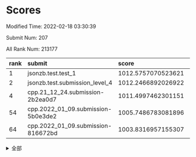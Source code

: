 # Scores

Modified Time: 2022-02-18 03:30:39

Submit Num: 207

All Rank Num: 213177

| rank |               submit               |       score        |       sigma        | pk_num |
| :--- | :--------------------------------- | :----------------- | :----------------- | :----- |
| 1    | jsonzb.test.test_1                 | 1012.5757070523621 | 0.8224808825876586 | 4118   |
| 2    | jsonzb.test.submission_level_4     | 1012.2466892026922 | 0.8086720001334088 | 4114   |
| 4    | cpp.21_12_24.submission-2b2ea0d7   | 1011.4997462301151 | 0.7713411548965337 | 4121   |
| 54   | cpp.2022_01_09.submission-5b0e3de2 | 1005.7486783081896 | 0.7239423906810651 | 4122   |
| 64   | cpp.2022_01_09.submission-816672bd | 1003.8316957155307 | 0.710755716708172  | 4122   |


<details>
<summary>全部</summary>

| rank |                 submit                 |       score        |       sigma        | pk_num |
| :--- | :------------------------------------- | :----------------- | :----------------- | :----- |
| 1    | jsonzb.test.test_1                     | 1012.5757070523621 | 0.8224808825876586 | 4118   |
| 2    | jsonzb.test.submission_level_4         | 1012.2466892026922 | 0.8086720001334088 | 4114   |
| 3    | gobigger.level_3.submission_level_3_4  | 1012.0048827856342 | 0.8073054533152363 | 4121   |
| 4    | cpp.21_12_24.submission-2b2ea0d7       | 1011.4997462301151 | 0.7713411548965337 | 4121   |
| 5    | gobigger.level_3.submission_level_3_33 | 1011.2307095165085 | 0.7597051120994117 | 4121   |
| 6    | gobigger.level_3.submission_level_3_20 | 1011.1762612883256 | 0.7726548274749251 | 4124   |
| 7    | gobigger.level_3.submission_level_3_23 | 1011.1307901460361 | 0.7678732691678234 | 4120   |
| 8    | gobigger.level_3.submission_level_3_30 | 1010.9980994685325 | 0.7461606665083615 | 4121   |
| 9    | gobigger.level_3.submission_level_3_42 | 1010.9629889355072 | 0.7782605940857709 | 4121   |
| 10   | gobigger.level_3.submission_level_3_14 | 1010.9315534919089 | 0.7796726493357193 | 4118   |
| 11   | gobigger.level_3.submission_level_3_28 | 1010.8976453653221 | 0.7488436675147149 | 4120   |
| 12   | gobigger.level_3.submission_level_3_13 | 1010.8739193958098 | 0.7713511096750191 | 4119   |
| 13   | gobigger.level_3.submission_level_3_22 | 1010.738087701312  | 0.7703551070031659 | 4124   |
| 14   | gobigger.level_3.submission_level_3_39 | 1010.7285050115003 | 0.7529994283054282 | 4120   |
| 15   | gobigger.level_3.submission_level_3_15 | 1010.7090586114095 | 0.7743973280503136 | 4121   |
| 16   | gobigger.level_3.submission_level_3_32 | 1010.6528456956777 | 0.7576487319341376 | 4116   |
| 17   | gobigger.level_3.submission_level_3_1  | 1010.5599317619217 | 0.7693103435626275 | 4118   |
| 18   | gobigger.level_3.submission_level_3_16 | 1010.4894668949435 | 0.7820288568755714 | 4116   |
| 19   | gobigger.level_3.submission_level_3_40 | 1010.4069259721665 | 0.7569892659927255 | 4119   |
| 20   | gobigger.level_3.submission_level_3_7  | 1010.3918165712408 | 0.7432488053811793 | 4120   |
| 21   | gobigger.level_3.submission_level_3_34 | 1010.3916190284358 | 0.7783019971180583 | 4113   |
| 22   | gobigger.level_3.submission_level_3_27 | 1010.3573389163959 | 0.745535329100655  | 4117   |
| 23   | gobigger.level_3.submission_level_3_10 | 1010.3369156265825 | 0.7887057055207163 | 4120   |
| 24   | gobigger.level_3.submission_level_3_49 | 1010.3254121340494 | 0.7413496874034685 | 4118   |
| 25   | gobigger.level_3.submission_level_3_48 | 1010.296247061057  | 0.7693817514479352 | 4116   |
| 26   | gobigger.level_3.submission_level_3_11 | 1010.1866178617651 | 0.7626258274498238 | 4119   |
| 27   | gobigger.level_3.submission_level_3_47 | 1010.1462160395585 | 0.7557581089888206 | 4121   |
| 28   | gobigger.level_3.submission_level_3_29 | 1010.1275985722926 | 0.7505534557111053 | 4119   |
| 29   | gobigger.level_3.submission_level_3_24 | 1010.1074418933418 | 0.7671356967956462 | 4119   |
| 30   | gobigger.level_3.submission_level_3_35 | 1010.0270044723911 | 0.7733388924984445 | 4119   |
| 31   | gobigger.level_3.submission_level_3_31 | 1009.9577252828861 | 0.7514566788101318 | 4116   |
| 32   | gobigger.level_3.submission_level_3_2  | 1009.883924733082  | 0.7647561779624008 | 4120   |
| 33   | gobigger.level_3.submission_level_3_12 | 1009.8750887830369 | 0.7552790370771839 | 4117   |
| 34   | gobigger.level_3.submission_level_3_3  | 1009.8746562142521 | 0.7440753595452483 | 4122   |
| 35   | gobigger.level_3.submission_level_3_5  | 1009.8619025933748 | 0.7459717941725754 | 4119   |
| 36   | gobigger.level_3.submission_level_3_8  | 1009.8134129290455 | 0.74905036531685   | 4122   |
| 37   | gobigger.level_3.submission_level_3_26 | 1009.7978934243303 | 0.779333662978288  | 4121   |
| 38   | gobigger.level_3.submission_level_3_38 | 1009.7804824110892 | 0.7526382392932771 | 4117   |
| 39   | gobigger.level_3.submission_level_3_41 | 1009.7441620099031 | 0.7550822127717858 | 4119   |
| 40   | gobigger.level_3.submission_level_3_37 | 1009.6580557290789 | 0.7606943973121583 | 4121   |
| 41   | gobigger.level_3.submission_level_3_17 | 1009.6480069829576 | 0.760999060308944  | 4117   |
| 42   | gobigger.level_3.submission_level_3_46 | 1009.6207349066923 | 0.7505430706649338 | 4114   |
| 43   | gobigger.level_3.submission_level_3_36 | 1009.6202442883405 | 0.7513610641967644 | 4117   |
| 44   | gobigger.level_3.submission_level_3_0  | 1009.4368568880184 | 0.7798922456390658 | 4118   |
| 45   | gobigger.level_3.submission_level_3_9  | 1009.4273057048993 | 0.7550845543050708 | 4126   |
| 46   | gobigger.level_3.submission_level_3_19 | 1009.3980305371961 | 0.7532349550044953 | 4121   |
| 47   | gobigger.level_3.submission_level_3_45 | 1009.3869176738287 | 0.7443583315037977 | 4123   |
| 48   | gobigger.level_3.submission_level_3_6  | 1009.3621412805725 | 0.7476127887447388 | 4118   |
| 49   | gobigger.level_3.submission_level_3_25 | 1009.3430831619678 | 0.74029936033111   | 4126   |
| 50   | gobigger.level_3.submission_level_3_44 | 1009.1718328874301 | 0.7714970699387346 | 4120   |
| 51   | gobigger.level_3.submission_level_3_21 | 1009.0435431832285 | 0.7438070701259931 | 4122   |
| 52   | gobigger.level_3.submission_level_3_18 | 1008.7911609319758 | 0.743892710000816  | 4115   |
| 53   | gobigger.level_3.submission_level_3_43 | 1008.3776982036926 | 0.7536188618312906 | 4121   |
| 54   | cpp.2022_01_09.submission-5b0e3de2     | 1005.7486783081896 | 0.7239423906810651 | 4122   |
| 55   | gobigger.level_1.submission_level_1_15 | 1005.4717517447979 | 0.732213158839765  | 4119   |
| 56   | gobigger.level_1.submission_level_1_18 | 1004.542669672498  | 0.7245058275445121 | 4121   |
| 57   | gobigger.level_1.submission_level_1_21 | 1004.5224979534636 | 0.7307988485263016 | 4120   |
| 58   | gobigger.level_1.submission_level_1_35 | 1004.3720258297532 | 0.7191077983384971 | 4119   |
| 59   | gobigger.level_1.submission_level_1_5  | 1004.2436608483401 | 0.7118710507278645 | 4119   |
| 60   | gobigger.level_1.submission_level_1_16 | 1004.2250282100478 | 0.7192271517033546 | 4122   |
| 61   | gobigger.level_1.submission_level_1_28 | 1004.0528874374979 | 0.7029413350492355 | 4115   |
| 62   | gobigger.level_1.submission_level_1_26 | 1003.9031462919937 | 0.725690443399499  | 4119   |
| 63   | gobigger.level_1.submission_level_1_4  | 1003.8507555699099 | 0.7161617809649579 | 4120   |
| 64   | cpp.2022_01_09.submission-816672bd     | 1003.8316957155307 | 0.710755716708172  | 4122   |
| 65   | gobigger.level_1.submission_level_1_45 | 1003.8300342539562 | 0.7158710562419441 | 4125   |
| 66   | gobigger.level_1.submission_level_1_31 | 1003.772496805071  | 0.7119913033042666 | 4117   |
| 67   | gobigger.level_1.submission_level_1_48 | 1003.7340912153676 | 0.7105872263820763 | 4122   |
| 68   | gobigger.level_1.submission_level_1_49 | 1003.7331161359889 | 0.72195645957254   | 4119   |
| 69   | gobigger.level_1.submission_level_1_44 | 1003.7206559335962 | 0.7134102367653998 | 4124   |
| 70   | gobigger.level_1.submission_level_1_30 | 1003.6795383757418 | 0.7248735596962114 | 4123   |
| 71   | gobigger.level_1.submission_level_1_13 | 1003.6558298183    | 0.7192440240426436 | 4127   |
| 72   | gobigger.level_1.submission_level_1_42 | 1003.622607933918  | 0.7153699322966056 | 4119   |
| 73   | gobigger.level_1.submission_level_1_19 | 1003.6027875035265 | 0.7068155463854333 | 4119   |
| 74   | gobigger.level_1.submission_level_1_29 | 1003.5814514126432 | 0.7129405115403716 | 4124   |
| 75   | gobigger.level_1.submission_level_1_10 | 1003.57923930066   | 0.7255986535707964 | 4115   |
| 76   | gobigger.level_1.submission_level_1_8  | 1003.5529587218167 | 0.7296120421978999 | 4122   |
| 77   | gobigger.level_1.submission_level_1_43 | 1003.4557295026902 | 0.722326983941196  | 4121   |
| 78   | gobigger.level_1.submission_level_1_6  | 1003.3515835387199 | 0.7330610447028084 | 4120   |
| 79   | gobigger.level_1.submission_level_1_12 | 1003.3457634252813 | 0.7259982215059154 | 4118   |
| 80   | gobigger.level_1.submission_level_1_7  | 1003.3374756314139 | 0.7177935145495277 | 4114   |
| 81   | gobigger.level_1.submission_level_1_25 | 1003.328738062166  | 0.7133209243788743 | 4117   |
| 82   | gobigger.level_1.submission_level_1_9  | 1003.2849506793391 | 0.7095878721562168 | 4118   |
| 83   | gobigger.level_1.submission_level_1_14 | 1003.2755106427144 | 0.715009935825373  | 4119   |
| 84   | gobigger.level_1.submission_level_1_24 | 1003.1940635785046 | 0.7134179815718765 | 4123   |
| 85   | gobigger.level_1.submission_level_1_3  | 1003.113433558196  | 0.7233284815495737 | 4119   |
| 86   | gobigger.level_1.submission_level_1_34 | 1003.1068526859285 | 0.7156703038644925 | 4117   |
| 87   | gobigger.level_1.submission_level_1_46 | 1003.0688305422715 | 0.7121620679102707 | 4115   |
| 88   | gobigger.level_1.submission_level_1_27 | 1003.0637166764001 | 0.7248332360117622 | 4126   |
| 89   | gobigger.level_1.submission_level_1_40 | 1003.0169059040212 | 0.7064039810002716 | 4118   |
| 90   | gobigger.level_1.submission_level_1_33 | 1002.9903211967562 | 0.7111312559650291 | 4117   |
| 91   | gobigger.level_1.submission_level_1_38 | 1002.9830863636447 | 0.710463957327562  | 4123   |
| 92   | gobigger.level_1.submission_level_1_23 | 1002.8951229300245 | 0.7062596657443959 | 4116   |
| 93   | gobigger.level_1.submission_level_1_20 | 1002.8852816365401 | 0.7154125913826584 | 4119   |
| 94   | gobigger.level_1.submission_level_1_1  | 1002.7885760928039 | 0.7142838856790327 | 4113   |
| 95   | gobigger.level_1.submission_level_1_22 | 1002.7187276752445 | 0.7108347629220112 | 4115   |
| 96   | gobigger.level_1.submission_level_1_32 | 1002.6375001174013 | 0.7250368821344503 | 4123   |
| 97   | gobigger.level_1.submission_level_1_11 | 1002.5700874597038 | 0.7135911918897967 | 4118   |
| 98   | gobigger.level_1.submission_level_1_2  | 1002.5430361515121 | 0.7120341830508392 | 4122   |
| 99   | gobigger.level_1.submission_level_1_36 | 1002.4066440697428 | 0.7172998471887267 | 4114   |
| 100  | gobigger.level_1.submission_level_1_39 | 1002.2269239621957 | 0.7191302720252825 | 4122   |
| 101  | gobigger.level_1.submission_level_1_0  | 1002.1903718621587 | 0.7172263143821477 | 4122   |
| 102  | gobigger.level_1.submission_level_1_47 | 1001.9905966160743 | 0.7164088559051323 | 4115   |
| 103  | gobigger.level_1.submission_level_1_17 | 1001.9164857187965 | 0.7077057892857653 | 4119   |
| 104  | gobigger.level_1.submission_level_1_41 | 1001.6535511927028 | 0.7193053580904631 | 4119   |
| 105  | gobigger.level_1.submission_level_1_37 | 1001.5107998348007 | 0.7145894146867091 | 4127   |
| 106  | gobigger.random.submission_random_7    | 997.6080007963255  | 0.7085015178529621 | 4119   |
| 107  | gobigger.random.submission_random_2    | 997.5073187646113  | 0.6908360494572204 | 4123   |
| 108  | gobigger.random.submission_random_9    | 997.031565988816   | 0.7014700171358161 | 4117   |
| 109  | gobigger.random.submission_random_27   | 996.7993119377445  | 0.6981979802778051 | 4117   |
| 110  | gobigger.random.submission_random_11   | 996.7990263274571  | 0.7097061067201565 | 4118   |
| 111  | gobigger.random.submission_random_25   | 996.7957918115194  | 0.7175848499537522 | 4125   |
| 112  | gobigger.random.submission_random_29   | 996.6993615322034  | 0.6981411294321523 | 4118   |
| 113  | gobigger.random.submission_random_32   | 996.5455868579305  | 0.7117381848423764 | 4121   |
| 114  | gobigger.random.submission_random_1    | 996.4903950346659  | 0.720389688828364  | 4114   |
| 115  | gobigger.random.submission_random_3    | 996.482850316384   | 0.7045602281511291 | 4120   |
| 116  | gobigger.random.submission_random_47   | 996.45532131642    | 0.7074347851911682 | 4121   |
| 117  | gobigger.random.submission_random_12   | 996.3874292262348  | 0.7079893491716267 | 4122   |
| 118  | gobigger.random.submission_random_44   | 996.3682256539685  | 0.7112656254028794 | 4114   |
| 119  | gobigger.random.submission_random_49   | 996.3122361173198  | 0.7071169380031924 | 4120   |
| 120  | gobigger.random.submission_random_13   | 996.2537158014084  | 0.709863981161858  | 4124   |
| 121  | gobigger.random.submission_random_45   | 996.1378336148786  | 0.7021989431084299 | 4117   |
| 122  | gobigger.random.submission_random_10   | 996.0112076436076  | 0.6973297412569273 | 4118   |
| 123  | gobigger.random.submission_random_43   | 995.988677377754   | 0.7042352595503827 | 4125   |
| 124  | gobigger.random.submission_random_20   | 995.9885503418516  | 0.7145419797265731 | 4119   |
| 125  | gobigger.random.submission_random_21   | 995.9792154181831  | 0.7086942732423115 | 4114   |
| 126  | gobigger.random.submission_random_28   | 995.9733409079081  | 0.7051946179478429 | 4119   |
| 127  | gobigger.random.submission_random_22   | 995.9720465650012  | 0.6919540502995453 | 4122   |
| 128  | gobigger.random.submission_random_41   | 995.9465133878471  | 0.7200734626566777 | 4120   |
| 129  | gobigger.random.submission_random_48   | 995.9367012114448  | 0.7136140354380521 | 4118   |
| 130  | gobigger.random.submission_random_19   | 995.804903881497   | 0.7215840741043738 | 4119   |
| 131  | gobigger.random.submission_random_34   | 995.8043286285605  | 0.7182500819188381 | 4127   |
| 132  | gobigger.random.submission_random_23   | 995.7833049579436  | 0.708409416415365  | 4119   |
| 133  | gobigger.random.submission_random_5    | 995.752880169915   | 0.7125719079100842 | 4119   |
| 134  | gobigger.random.submission_random_4    | 995.6764291836322  | 0.7248354627895671 | 4120   |
| 135  | gobigger.random.submission_random_46   | 995.6389554050703  | 0.705270028477303  | 4117   |
| 136  | gobigger.random.submission_random_17   | 995.6302521868708  | 0.7069796225239565 | 4120   |
| 137  | gobigger.random.submission_random_40   | 995.6288804289159  | 0.7282892233988684 | 4117   |
| 138  | gobigger.random.submission_random_30   | 995.60041440985    | 0.7121133293834148 | 4122   |
| 139  | gobigger.random.submission_random_0    | 995.5869348394605  | 0.7104302396339551 | 4125   |
| 140  | gobigger.random.submission_random_26   | 995.5785521825637  | 0.7064603941081717 | 4116   |
| 141  | gobigger.random.submission_random_16   | 995.564264311757   | 0.7188031051790951 | 4120   |
| 142  | gobigger.random.submission_random_33   | 995.5541209487653  | 0.7129568195745754 | 4123   |
| 143  | gobigger.random.submission_random_18   | 995.5198210607217  | 0.7207640351511221 | 4117   |
| 144  | gobigger.random.submission_random_37   | 995.4778940555949  | 0.7139248918940752 | 4120   |
| 145  | gobigger.random.submission_random_31   | 995.4242629005108  | 0.7194555938093333 | 4122   |
| 146  | gobigger.random.submission_random_39   | 995.406307797085   | 0.7135333309096301 | 4127   |
| 147  | gobigger.random.submission_random_24   | 995.4024707431915  | 0.7000429929227858 | 4117   |
| 148  | gobigger.random.submission_random_15   | 995.3780498425168  | 0.7152919921437383 | 4121   |
| 149  | gobigger.random.submission_random_8    | 995.2851887803515  | 0.7084407838684313 | 4125   |
| 150  | gobigger.random.submission_random_38   | 995.0091772564474  | 0.7048208358369801 | 4119   |
| 151  | gobigger.random.submission_random_36   | 994.8850749728804  | 0.7127108796775019 | 4121   |
| 152  | gobigger.random.submission_random_42   | 994.7883823945173  | 0.7229006088966475 | 4118   |
| 153  | gobigger.random.submission_random_35   | 994.7645427186625  | 0.7270380565102895 | 4118   |
| 154  | gobigger.random.submission_random_6    | 994.7214166670635  | 0.7152632302754487 | 4124   |
| 155  | gobigger.level_2.submission_level_2_24 | 994.5864730127779  | 0.7389885085335733 | 4122   |
| 156  | gobigger.random.submission_random_14   | 994.5080834474155  | 0.716876111708138  | 4117   |
| 157  | gobigger.level_2.submission_level_2_17 | 993.9052805147883  | 0.7460272394365847 | 4117   |
| 158  | gobigger.level_2.submission_level_2_18 | 993.823635870219   | 0.7448368730061372 | 4120   |
| 159  | gobigger.level_2.submission_level_2_13 | 993.5590390203089  | 0.7490223170961318 | 4119   |
| 160  | gobigger.level_2.submission_level_2_40 | 993.2185267406645  | 0.7298113107119371 | 4119   |
| 161  | gobigger.level_2.submission_level_2_0  | 993.1989037923339  | 0.7339519881834634 | 4118   |
| 162  | gobigger.level_2.submission_level_2_47 | 993.1983262498119  | 0.7280931625493383 | 4121   |
| 163  | gobigger.level_2.submission_level_2_22 | 992.8645354020748  | 0.7416467421636909 | 4119   |
| 164  | gobigger.level_2.submission_level_2_33 | 992.8435863126797  | 0.750217619411106  | 4121   |
| 165  | gobigger.level_2.submission_level_2_10 | 992.7175364968859  | 0.7311387454354847 | 4116   |
| 166  | gobigger.level_2.submission_level_2_41 | 992.7133131555319  | 0.7466928742347019 | 4119   |
| 167  | gobigger.level_2.submission_level_2_5  | 992.5221292665243  | 0.7511178459368928 | 4116   |
| 168  | gobigger.level_2.submission_level_2_15 | 992.5133625926338  | 0.7389285267837936 | 4119   |
| 169  | gobigger.level_2.submission_level_2_30 | 992.5086362871654  | 0.7412916040842802 | 4118   |
| 170  | gobigger.level_2.submission_level_2_49 | 992.4999248173366  | 0.7456193851421715 | 4116   |
| 171  | gobigger.level_2.submission_level_2_43 | 992.4352629034166  | 0.7475398785805679 | 4121   |
| 172  | gobigger.level_2.submission_level_2_7  | 992.4034825252444  | 0.7305820569093554 | 4118   |
| 173  | gobigger.level_2.submission_level_2_19 | 992.3701469386134  | 0.7511605155162315 | 4115   |
| 174  | gobigger.level_2.submission_level_2_26 | 992.2357601741442  | 0.7577866579919879 | 4117   |
| 175  | gobigger.level_2.submission_level_2_29 | 992.2200347013859  | 0.7547433516029888 | 4117   |
| 176  | gobigger.level_2.submission_level_2_38 | 992.189845517075   | 0.7310315893949811 | 4121   |
| 177  | gobigger.level_2.submission_level_2_31 | 992.1856167275124  | 0.745937766941782  | 4119   |
| 178  | gobigger.level_2.submission_level_2_23 | 992.1010802434115  | 0.7465839180278074 | 4117   |
| 179  | gobigger.level_2.submission_level_2_32 | 992.0513033760471  | 0.7416680306429775 | 4119   |
| 180  | gobigger.level_2.submission_level_2_46 | 992.0141749479395  | 0.7317805682107232 | 4116   |
| 181  | gobigger.level_2.submission_level_2_11 | 991.9476589402136  | 0.7408454351755929 | 4120   |
| 182  | gobigger.level_2.submission_level_2_36 | 991.9207773134575  | 0.7434658401713257 | 4117   |
| 183  | gobigger.level_2.submission_level_2_45 | 991.8320537575252  | 0.7439805704027186 | 4123   |
| 184  | gobigger.level_2.submission_level_2_48 | 991.8055499199465  | 0.7539075174907492 | 4118   |
| 185  | gobigger.level_2.submission_level_2_4  | 991.7760818922793  | 0.7357746212641663 | 4120   |
| 186  | gobigger.level_2.submission_level_2_12 | 991.771673044028   | 0.7480514005650563 | 4116   |
| 187  | gobigger.level_2.submission_level_2_16 | 991.7647390923215  | 0.7804754126885232 | 4121   |
| 188  | gobigger.level_2.submission_level_2_27 | 991.7567487516661  | 0.7446886446403974 | 4116   |
| 189  | gobigger.level_2.submission_level_2_35 | 991.7557336661044  | 0.7456484197744303 | 4121   |
| 190  | gobigger.level_2.submission_level_2_2  | 991.7396662967756  | 0.7424044391481557 | 4118   |
| 191  | gobigger.level_2.submission_level_2_8  | 991.7386694629217  | 0.7419737655717551 | 4122   |
| 192  | gobigger.level_2.submission_level_2_6  | 991.738313541873   | 0.7551078242682999 | 4119   |
| 193  | gobigger.level_2.submission_level_2_28 | 991.5729313619025  | 0.7555003119337993 | 4113   |
| 194  | gobigger.level_2.submission_level_2_21 | 991.499685174412   | 0.7637169796547554 | 4121   |
| 195  | gobigger.level_2.submission_level_2_14 | 991.3073558063701  | 0.740379550763893  | 4119   |
| 196  | gobigger.level_2.submission_level_2_1  | 991.2781408412799  | 0.7520136380093752 | 4118   |
| 197  | gobigger.level_2.submission_level_2_25 | 991.2695554391114  | 0.7640183262550848 | 4119   |
| 198  | gobigger.level_2.submission_level_2_34 | 991.2174709388759  | 0.7462881050609615 | 4123   |
| 199  | gobigger.level_2.submission_level_2_37 | 991.0308101593149  | 0.7525948831005923 | 4119   |
| 200  | gobigger.level_2.submission_level_2_9  | 990.6204475033832  | 0.7539092413624284 | 4120   |
| 201  | gobigger.level_2.submission_level_2_42 | 990.5824147959204  | 0.7551026693399173 | 4119   |
| 202  | gobigger.level_2.submission_level_2_39 | 990.5126825563434  | 0.7521816331862007 | 4119   |
| 203  | gobigger.level_2.submission_level_2_20 | 990.076754592434   | 0.7786545371740322 | 4119   |
| 204  | gobigger.level_2.submission_level_2_3  | 989.9992013243987  | 0.7695982898920354 | 4123   |
| 205  | gobigger.level_2.submission_level_2_44 | 989.2645995415651  | 0.772172796787423  | 4111   |
| 206  | gobigger.none.submission_none_1        | 979.0018881731551  | 1.2380852846741546 | 4117   |
| 207  | gobigger.none.submission_none_0        | 976.9387142788884  | 1.5016348314345267 | 4117   |

</details>